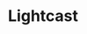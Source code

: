 ---
facebook: https://facebook.com/LightcastData
instagram: https://instagram.com/lightcastdata
linkedin: https://linkedin.com/company/lightcastdata
logohandle: lightcastio
sort: lightcast
title: Lightcast
twitter: https://x.com/LightcastData
website: https://lightcast.io/
youtube: https://youtube.com/c/lightcastdata
---
